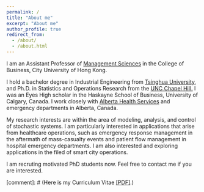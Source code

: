 ```yaml
---
permalink: /
title: "About me"
excerpt: "About me"
author_profile: true
redirect_from:
  - /about/
  - /about.html
---
```


I am an Assistant Professor of [Management Sciences](https://www.cb.cityu.edu.hk/staff/zhanksun/) in the College of Business[,](https://www.cb.cityu.edu.hk/) City University of Hong Kong.

I hold a bachelor degree in Industrial Engineering from [Tsinghua University](https://en.wikipedia.org/wiki/Tsinghua_University), and Ph.D. in Statistics and Operations Research from the [UNC Chapel Hill](https://en.wikipedia.org/wiki/University_of_North_Carolina_at_Chapel_Hill)[.](/files/Degree_PHD.pdf) I was an Eyes High scholar in the Haskayne School of Business, University of Calgary, Canada. I work closely with [Alberta Health Services](https://www.albertahealthservices.ca/) and emergency departments in Alberta, Canada.

My research interests are within the area of modeling, analysis, and control of stochastic systems. I am particularly interested in applications that arise from healthcare operations, such as emergency response management in the aftermath of mass-casualty events and patient flow management in hospital emergency departments. I am also interested and exploring applications in the filed of smart city operations.

I am recruting motivated PhD students now. Feel free to contact me if you are interested.

[comment]: # (Here is my Curriculum Vitae [\[PDF\]](https://www.dropbox.com/s/afbiukkav30uuko/CV_Zhankun_v2.pdf?dl=0).)
<!---
I am also a big fan of North Carolina Tar Heels ([GoHeels](https://twitter.com/GoHeels)). My favorite sports are badminton, hiking, and soccer.
--->

